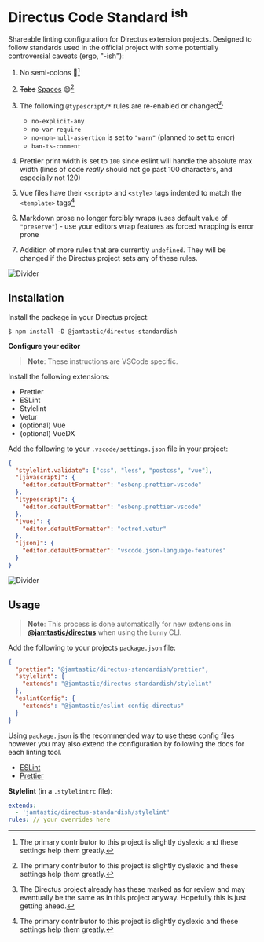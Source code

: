 # Directus Code Standard <sup>ish</sup>

Shareable linting configuration for Directus extension projects. Designed to follow standards used in the official project with some potentially controversial caveats (ergo, "-ish"):

1. No semi-colons 🫰[^dyslexic]
2. <del>Tabs</del> <ins>Spaces</ins> 😄[^dyslexic]
3. The following `@typescript/*` rules are re-enabled or changed[^typescript]:

   - `no-explicit-any`
   - `no-var-require`
   - `no-non-null-assertion` is set to `"warn"` (planned to set to error)
   - `ban-ts-comment`

4. Prettier print width is set to `100` since eslint will handle the absolute max width (lines of code _really_ should not go past 100 characters, and especially not 120)
5. Vue files have their `<script>` and `<style>` tags indented to match the `<template>` tags[^dyslexic]
6. Markdown prose no longer forcibly wraps (uses default value of `"preserve"`) - use your editors wrap features as forced wrapping is error prone
7. Addition of more rules that are currently `undefined`. They will be changed if the Directus project sets any of these rules.

[^typescript]: The Directus project already has these marked as for review and may eventually be the same as in this project anyway. Hopefully this is just getting ahead.
[^dyslexic]: The primary contributor to this project is slightly dyslexic and these settings help them greatly.

![Divider](https://raw.githubusercontent.com/andreasbm/readme/master/assets/lines/rainbow.png)

## Installation

Install the package in your Directus project:

```shell
$ npm install -D @jamtastic/directus-standardish
```

**Configure your editor**

> **Note**: These instructions are VSCode specific.

Install the following extensions:

- Prettier
- ESLint
- Stylelint
- Vetur
- (optional) Vue
- (optional) VueDX

Add the following to your `.vscode/settings.json` file in your project:

```json
{
  "stylelint.validate": ["css", "less", "postcss", "vue"],
  "[javascript]": {
    "editor.defaultFormatter": "esbenp.prettier-vscode"
  },
  "[typescript]": {
    "editor.defaultFormatter": "esbenp.prettier-vscode"
  },
  "[vue]": {
    "editor.defaultFormatter": "octref.vetur"
  },
  "[json]": {
    "editor.defaultFormatter": "vscode.json-language-features"
  }
}
```

![Divider](https://raw.githubusercontent.com/andreasbm/readme/master/assets/lines/rainbow.png)

## Usage

> **Note**: This process is done automatically for new extensions in [**@jamtastic/directus**](https://github.com/jamtastic/directus) when using the `bunny` CLI.

Add the following to your projects `package.json` file:

```json
{
  "prettier": "@jamtastic/directus-standardish/prettier",
  "stylelint": {
    "extends": "@jamtastic/directus-standardish/stylelint"
  },
  "eslintConfig": {
    "extends": "@jamtastic/eslint-config-directus"
  }
}
```

Using `package.json` is the recommended way to use these config files however you may also extend the configuration by following the docs for each linting tool.

- [ESLint](https://eslint.org/docs/latest/developer-guide/shareable-configs)
- [Prettier](https://prettier.io/docs/en/configuration.html#sharing-configurations)

**Stylelint** (in a `.stylelintrc` file):

```yaml
extends:
  - 'jamtastic/directus-standardish/stylelint'
rules: // your overrides here
```

